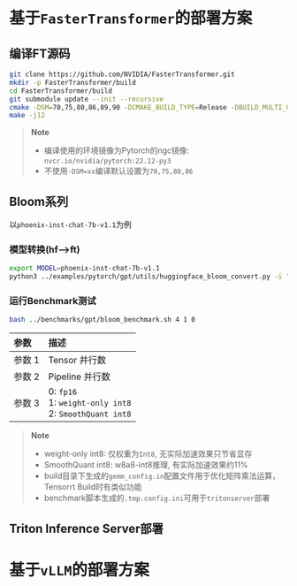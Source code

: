 # 基于`FasterTransformer`的部署方案
## 编译FT源码
```bash
git clone https://github.com/NVIDIA/FasterTransformer.git
mkdir -p FasterTransformer/build
cd FasterTransformer/build
git submodule update --init --recursive
cmake -DSM=70,75,80,86,89,90 -DCMAKE_BUILD_TYPE=Release -DBUILD_MULTI_GPU=ON -DBUILD_PYT=ON ..
make -j12
```

> **Note**
> - 编译使用的环境镜像为Pytorch的ngc镜像: `nvcr.io/nvidia/pytorch:22.12-py3`
> - 不使用`-DSM=xx`编译默认设置为`70,75,80,86`


## Bloom系列  
以`phoenix-inst-chat-7b-v1.1`为例  

### 模型转换(hf-->ft)  
```bash
export MODEL=phoenix-inst-chat-7b-v1.1
python3 ../examples/pytorch/gpt/utils/huggingface_bloom_convert.py -i "../models/$MODEL" -o "../c-model/$MODEL" -tp 4 -dt fp16 -p 1 -v
```

### 运行Benchmark测试
```bash
bash ../benchmarks/gpt/bloom_benchmark.sh 4 1 0
```

| 参数   | 描述                                                             |
|:-----|:---------------------------------------------------------------|
| 参数 1 | Tensor 并行数                                                     |
| 参数 2 | Pipeline 并行数                                                   |
| 参数 3 | 0: `fp16`<br> 1: `weight-only int8`<br>  2: `SmoothQuant int8` |

> **Note**
> - weight-only int8: 仅权重为`Int8`, 无实际加速效果只节省显存
> - SmoothQuant int8: w8a8-int8推理, 有实际加速效果约11%
> - build目录下生成的`gemm_config.in`配置文件用于优化矩阵乘法运算，Tensorrt Build时有类似功能
> - benchmark脚本生成的`.tmp.config.ini`可用于`tritonserver`部署

## Triton Inference Server部署

# 基于`vLLM`的部署方案





